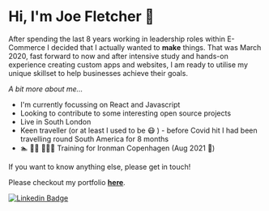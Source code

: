# Hi, I'm Joe Fletcher 👋

After spending the last 8 years working in leadership roles within E-Commerce I decided that I actually wanted to **make** things.  That was March 2020, fast forward to now and after intensive study and hands-on experience creating custom apps and websites, I am ready to utilise my unique skillset to help businesses achieve their goals. 

*A bit more about me...*

- I'm currently focussing on React and Javascript
- Looking to contribute to some interesting open source projects
- Live in South London
- Keen traveller (or at least I used to be 😷 ) - before Covid hit I had been travelling round South America for 8 months
- 🏊 🚴‍♂️ 🏃🏻‍♂️  Training for Ironman Copenhagen (Aug 2021 🤞)

If you want to know anything else, please get in touch!

Please checkout my portfolio **[here](https://josephfletcher.co.uk/)**.

<a href="https://www.linkedin.com/in/joseph-fletcher-25a69818/" rel="nofollow"><img src="https://camo.githubusercontent.com/cfd139be66d8fbebd1ef796ea0fb32ee5b8152e83b02d4b1fd5f936a89bb6d3f/68747470733a2f2f696d672e736869656c64732e696f2f62616467652f2d4c696e6b6564496e2d626c75653f7374796c653d666c61742d737175617265266c6f676f3d4c696e6b6564696e266c6f676f436f6c6f723d7768697465266c696e6b3d68747470733a2f2f7777772e6c696e6b6564696e2e636f6d2f696e2f68617273686b756d61726b68617472692f" alt="Linkedin Badge" data-canonical-src="https://img.shields.io/badge/-LinkedIn-blue?style=flat-square&amp;logo=Linkedin&amp;logoColor=white&amp;link=https://www.linkedin.com/in/joseph-fletcher-25a69818/" style="max-width:100%;"></a>
